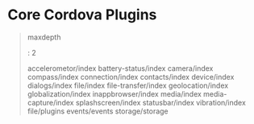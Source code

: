 Core Cordova Plugins
====================

> maxdepth
>
> :   2
>
> accelerometor/index battery-status/index camera/index compass/index
> connection/index contacts/index device/index dialogs/index file/index
> file-transfer/index geolocation/index globalization/index
> inappbrowser/index media/index media-capture/index splashscreen/index
> statusbar/index vibration/index file/plugins events/events
> storage/storage
